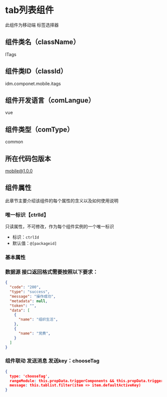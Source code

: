 # tab列表组件
此组件为移动端 标签选择器

## 组件类名（className）
ITags

## 组件类ID（classId）
idm.componet.mobile.itags

## 组件开发语言（comLangue）
vue

## 组件类型（comType）
common

## 所在代码包版本
mobile@1.0.0

## 组件属性

此章节主要介绍该组件的每个属性的含义以及如何使用说明

### 唯一标识【ctrlId】

只读属性，不可修改，作为每个组件实例的一个唯一标识
- 标识：`ctrlId`
- 默认值：`@[packageid]`

### 基本属性


### 数据源 接口返回格式需要按照以下要求：

```json
{
  "code": "200",
  "type": "success",
  "message": "操作成功",
  "metadata": null,
  "token": "",
  "data": [
    {
      "name": "组织生活",
    },
    {
      "name": "党费",
    }
  ]
}

```
### 组件联动 发送消息 发送key：chooseTag

```json
{
  type: 'chooseTag',
  rangeModule: this.propData.triggerComponents && this.propData.triggerComponents.map(el => el.moduleId),
  message: this.tablist.filter(item => item.defaultActiveKey)
}
```
